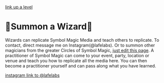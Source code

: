 [link up a level](../)

# 🧙Summon a Wizard🧙

Wizards can replicate Symbol Magic Media and teach others to replicate.  To contact, direct message me on Instagram(@lafelabs).  Or to summon other magicians from the greater Circles of Symbol Magic, [just edit this page](scrolleditor.html).  A practitioner of Symbol Magic can come to your event, party, location or venue and teach you how to replicate all the media here.  You can then become a practitioner yourself and can pass along what you have learned.  

[instagram link to @lafelabs](https://www.instagram.com/lafelabs)


